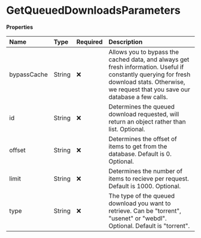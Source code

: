 # GetQueuedDownloadsParameters

**Properties**

| Name        | Type   | Required | Description                                                                                                                                                                                   |
| :---------- | :----- | :------- | :-------------------------------------------------------------------------------------------------------------------------------------------------------------------------------------------- |
| bypassCache | String | ❌       | Allows you to bypass the cached data, and always get fresh information. Useful if constantly querying for fresh download stats. Otherwise, we request that you save our database a few calls. |
| id          | String | ❌       | Determines the queued download requested, will return an object rather than list. Optional.                                                                                                   |
| offset      | String | ❌       | Determines the offset of items to get from the database. Default is 0. Optional.                                                                                                              |
| limit       | String | ❌       | Determines the number of items to recieve per request. Default is 1000. Optional.                                                                                                             |
| type        | String | ❌       | The type of the queued download you want to retrieve. Can be "torrent", "usenet" or "webdl". Optional. Default is "torrent".                                                                  |
